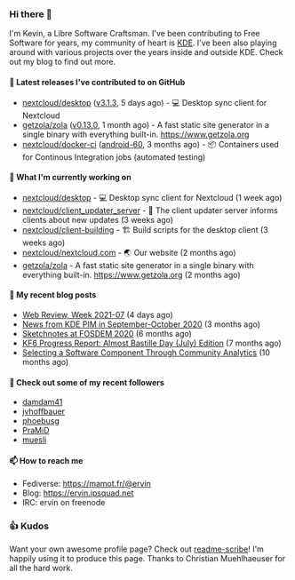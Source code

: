 ### Hi there 👋

I'm Kevin, a Libre Software Craftsman. I've been contributing to Free Software for years,
my community of heart is [KDE](https://kde.org). I've been also playing around with various
projects over the years inside and outside KDE. Check out my blog to find out more.

#### 🔭 Latest releases I've contributed to on GitHub

- [nextcloud/desktop](https://github.com/nextcloud/desktop) ([v3.1.3](https://github.com/nextcloud/desktop/releases/tag/v3.1.3), 5 days ago) - 💻 Desktop sync client for Nextcloud
- [getzola/zola](https://github.com/getzola/zola) ([v0.13.0](https://github.com/getzola/zola/releases/tag/v0.13.0), 1 month ago) - A fast static site generator in a single binary with everything built-in. https://www.getzola.org
- [nextcloud/docker-ci](https://github.com/nextcloud/docker-ci) ([android-60](https://github.com/nextcloud/docker-ci/releases/tag/android-60), 3 months ago) - :package: Containers used for Continous Integration jobs (automated testing)

#### 🌱 What I'm currently working on

- [nextcloud/desktop](https://github.com/nextcloud/desktop) - 💻 Desktop sync client for Nextcloud (1 week ago)
- [nextcloud/client_updater_server](https://github.com/nextcloud/client_updater_server) - 🔂 The client updater server informs clients about new updates (3 weeks ago)
- [nextcloud/client-building](https://github.com/nextcloud/client-building) - 🏗 Build scripts for the desktop client (3 weeks ago)
- [nextcloud/nextcloud.com](https://github.com/nextcloud/nextcloud.com) - 🌏 Our website (2 months ago)
- [getzola/zola](https://github.com/getzola/zola) - A fast static site generator in a single binary with everything built-in. https://www.getzola.org (2 months ago)

#### 📜 My recent blog posts

- [Web Review, Week 2021-07](https://ervin.ipsquad.net/blog/2021/02/19/web-review-week-2021-07/) (4 days ago)
- [News from KDE PIM in September-October 2020](https://ervin.ipsquad.net/blog/2020/11/01/news-from-kde-pim-in-september-october-2020/) (3 months ago)
- [Sketchnotes at FOSDEM 2020](https://ervin.ipsquad.net/blog/2020/08/14/sketchnotes-at-fosdem-2020/) (6 months ago)
- [KF6 Progress Report: Almost Bastille Day (July) Edition](https://ervin.ipsquad.net/blog/2020/07/12/kf6-progress-report-almost-bastille-day-edition/) (7 months ago)
- [Selecting a Software Component Through Community Analytics](https://ervin.ipsquad.net/blog/2020/04/20/selecting-software-component-through-community-analytics/) (10 months ago)

#### 👯 Check out some of my recent followers

- [damdam41](https://github.com/damdam41)
- [jvhoffbauer](https://github.com/jvhoffbauer)
- [phoebusg](https://github.com/phoebusg)
- [PraMiD](https://github.com/PraMiD)
- [muesli](https://github.com/muesli)

#### 📫 How to reach me

- Fediverse: https://mamot.fr/@ervin
- Blog: https://ervin.ipsquad.net
- IRC: ervin on freenode

### 👍 Kudos

Want your own awesome profile page? Check out [readme-scribe](https://github.com/muesli/readme-scribe)!
I'm happily using it to produce this page. Thanks to Christian Muehlhaeuser for all the hard work.

